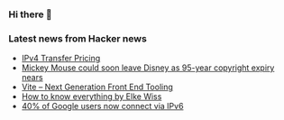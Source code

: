 ### Hi there 👋

<!--
**arashid-sh/arashid-sh** is a ✨ _special_ ✨ repository because its `README.md` (this file) appears on your GitHub profile.

Here are some ideas to get you started:

- 🔭 I’m currently working on ...
- 🌱 I’m currently learning ...
- 👯 I’m looking to collaborate on ...
- 🤔 I’m looking for help with ...
- 💬 Ask me about ...
- 📫 How to reach me: ...
- 😄 Pronouns: ...
- ⚡ Fun fact: ...
-->

### Latest news from Hacker news
<!-- BLOG-POST-LIST:START -->
- [IPv4 Transfer Pricing](https://ipv4marketgroup.com/ipv4-pricing/)
- [Mickey Mouse could soon leave Disney as 95-year copyright expiry nears](https://www.theguardian.com/film/2022/jul/03/mickey-mouse-disney-copyright-expiry)
- [Vite – Next Generation Front End Tooling](https://main.vitejs.dev/)
- [How to know everything by Elke Wiss](https://markgreville.ie/2022/06/22/book-summary-how-to-know-everything-by-elke-wiss/)
- [40% of Google users now connect via IPv6](https://www.google.com/intl/en/ipv6/statistics.html)
<!-- BLOG-POST-LIST:END -->
